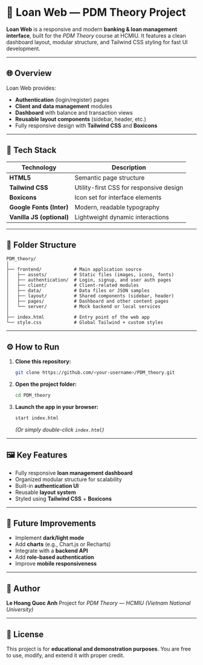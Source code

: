 # 💼 Loan Web — PDM Theory Project

**Loan Web** is a responsive and modern **banking & loan management interface**, built for the *PDM Theory* course at HCMIU.
It features a clean dashboard layout, modular structure, and Tailwind CSS styling for fast UI development.

---

## 🌐 Overview

Loan Web provides:

* **Authentication** (login/register) pages
* **Client and data management** modules
* **Dashboard** with balance and transaction views
* **Reusable layout components** (sidebar, header, etc.)
* Fully responsive design with **Tailwind CSS** and **Boxicons**

---

## 🧱 Tech Stack

| Technology                | Description                             |
| ------------------------- | --------------------------------------- |
| **HTML5**                 | Semantic page structure                 |
| **Tailwind CSS**          | Utility-first CSS for responsive design |
| **Boxicons**              | Icon set for interface elements         |
| **Google Fonts (Inter)**  | Modern, readable typography             |
| **Vanilla JS (optional)** | Lightweight dynamic interactions        |

---

## 📁 Folder Structure

```
PDM_theory/
│
├── frontend/            # Main application source
│   ├── assets/          # Static files (images, icons, fonts)
│   ├── authentication/  # Login, signup, and user auth pages
│   ├── client/          # Client-related modules
│   ├── data/            # Data files or JSON samples
│   ├── layout/          # Shared components (sidebar, header)
│   ├── pages/           # Dashboard and other content pages
│   └── server/          # Mock backend or local services
│
├── index.html           # Entry point of the web app
└── style.css            # Global Tailwind + custom styles
```

---

## ⚙️ How to Run

1. **Clone this repository:**

   ```bash
   git clone https://github.com/<your-username>/PDM_theory.git
   ```

2. **Open the project folder:**

   ```bash
   cd PDM_theory
   ```

3. **Launch the app in your browser:**

   ```bash
   start index.html
   ```

   *(Or simply double-click `index.html`)*

---

## 🖼️ Key Features

* Fully responsive **loan management dashboard**
* Organized modular structure for scalability
* Built-in **authentication UI**
* Reusable **layout system**
* Styled using **Tailwind CSS** + **Boxicons**

---

## 🚀 Future Improvements

* Implement **dark/light mode**
* Add **charts** (e.g., Chart.js or Recharts)
* Integrate with a **backend API**
* Add **role-based authentication**
* Improve **mobile responsiveness**

---

## 👤 Author

**Le Hoang Quoc Anh**
Project for *PDM Theory — HCMIU (Vietnam National University)*

---

## 📄 License

This project is for **educational and demonstration purposes**.
You are free to use, modify, and extend it with proper credit.
